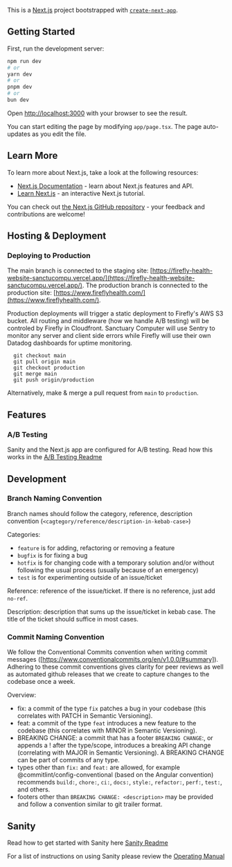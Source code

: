 This is a [Next.js](https://nextjs.org/) project bootstrapped with [`create-next-app`](https://github.com/vercel/next.js/tree/canary/packages/create-next-app).

## Getting Started

First, run the development server:

```bash
npm run dev
# or
yarn dev
# or
pnpm dev
# or
bun dev
```

Open [http://localhost:3000](http://localhost:3000) with your browser to see the result.

You can start editing the page by modifying `app/page.tsx`. The page auto-updates as you edit the file.

## Learn More

To learn more about Next.js, take a look at the following resources:

- [Next.js Documentation](https://nextjs.org/docs) - learn about Next.js features and API.
- [Learn Next.js](https://nextjs.org/learn) - an interactive Next.js tutorial.

You can check out [the Next.js GitHub repository](https://github.com/vercel/next.js/) - your feedback and contributions are welcome!

## Hosting & Deployment

### Deploying to Production

The main branch is connected to the staging site: [https://firefly-health-website-sanctucompu.vercel.app/](https://firefly-health-website-sanctucompu.vercel.app/).
The production branch is connected to the production site: [https://www.fireflyhealth.com/](https://www.fireflyhealth.com/).

Production deployments will trigger a static deployment to Firefly's AWS S3 bucket. All routing and middleware (how we handle A/B testing) will be controled by Firefly in Cloudfront. Sanctuary Computer will use Sentry to monitor any server and client side errors while Firefly will use their own Datadog dashboards for uptime monitoring.

```
  git checkout main
  git pull origin main
  git checkout production
  git merge main
  git push origin/production
```

Alternatively, make & merge a pull request from `main` to `production`.

## Features

### A/B Testing

Sanity and the Next.js app are configured for A/B testing. Read how this works in the [A/B Testing Readme](./docs/ABTesting.md)

## Development

### Branch Naming Convention

Branch names should follow the category, reference, description convention (`<cagtegory/reference/description-in-kebab-case>`)

Categories:

- `feature` is for adding, refactoring or removing a feature
- `bugfix` is for fixing a bug
- `hotfix` is for changing code with a temporary solution and/or without following the usual process (usually because of an emergency)
- `test` is for experimenting outside of an issue/ticket

Reference: reference of the issue/ticket. If there is no reference, just add `no-ref`.

Description: description that sums up the issue/ticket in kebab case. The title of the ticket should suffice in most cases.

### Commit Naming Convention

We follow the Conventional Commits convention when writing commit messages ([https://www.conventionalcommits.org/en/v1.0.0/#summary]). Adhering to these commit conventions gives clarity for peer reviews as well as automated github releases that we create to capture changes to the codebase once a week.

Overview:

- fix: a commit of the type `fix` patches a bug in your codebase (this correlates with PATCH in Semantic Versioning).
- feat: a commit of the type `feat` introduces a new feature to the codebase (this correlates with MINOR in Semantic Versioning).
- BREAKING CHANGE: a commit that has a footer `BREAKING CHANGE`:, or appends a ! after the type/scope, introduces a breaking API change (correlating with MAJOR in Semantic Versioning). A BREAKING CHANGE can be part of commits of any type.
- types other than `fix:` and `feat:` are allowed, for example @commitlint/config-conventional (based on the Angular convention) recommends `build:`, `chore:`, `ci:`, `docs:`, `style:`, `refactor:`, `perf:`, `test:`, and others.
- footers other than `BREAKING CHANGE: <description>` may be provided and follow a convention similar to git trailer format.

## Sanity

Read how to get started with Sanity here [Sanity Readme](./sanity/README.md)

For a list of instructions on using Sanity please review the [Operating Manual](https://garden3d.notion.site/Firefly-Operating-Manual-48d437989fad4972bf7511c9902b1206)
